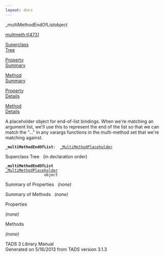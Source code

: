 ```yaml
---
layout: docs
---
```

<span class="title">\_multiMethodEndOfList</span><span class="type">object</span>

[multmeth.t](../file/multmeth.t.html)\[[473](../source/multmeth.t.html#473)\]

[Superclass  
Tree](#_SuperClassTree_)

[Property  
Summary](#_PropSummary_)

[Method  
Summary](#_MethodSummary_)

[Property  
Details](#_Properties_)

[Method  
Details](#_Methods_)



A placeholder object for end-of-list bindings. When we're matching an
argument list, we'll use this to represent the end of the list so that
we can match the "..." in any varargs functions in the multi-method set
that we're matching against.

**`_multiMethodEndOfList`**` :   `[`_MultiMethodPlaceholder`](../object/_MultiMethodPlaceholder.html)



<span id="_SuperClassTree_"></span>



<span class="hdln">Superclass Tree</span>   (in declaration order)



**`_multiMethodEndOfList`**  
[`_MultiMethodPlaceholder`](../object/_MultiMethodPlaceholder.html)  
`                 object`  
<span id="_PropSummary_"></span>



<span class="hdln">Summary of Properties</span>  
*(none)* <span id="_MethodSummary_"></span>



<span class="hdln">Summary of Methods</span>  
*(none)* <span id="_Properties_"></span>



<span class="hdln">Properties</span>  



*(none)* <span id="_Methods_"></span>



<span class="hdln">Methods</span>  



*(none)*



TADS 3 Library Manual  
Generated on 5/16/2013 from TADS version 3.1.3


